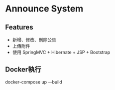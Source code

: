 # Announce System

## Features
- 新增、修改、刪除公告
- 上傳附件
- 使用 SpringMVC + Hibernate + JSP + Bootstrap

## Docker執行
docker-compose up --build
